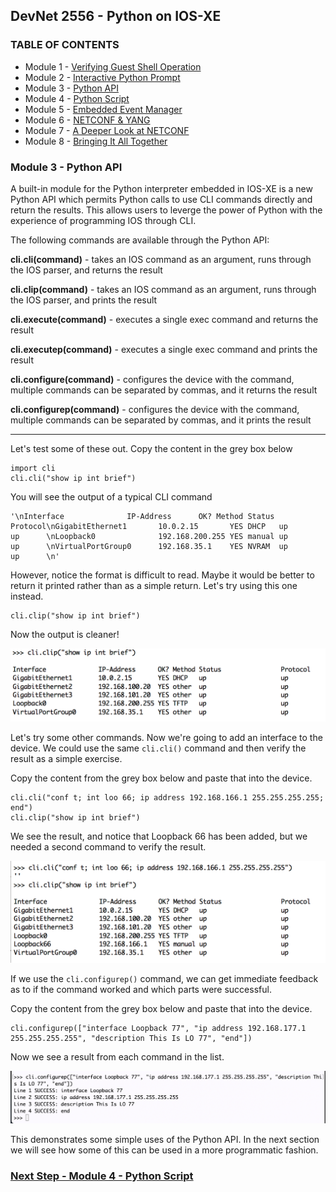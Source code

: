 ## DevNet 2556 - Python on IOS-XE

### TABLE OF CONTENTS
* Module 1 - [Verifying Guest Shell Operation](Module1.md)
* Module 2 - [Interactive Python Prompt](Module2.md)
* Module 3 - [Python API](Module3.md)
* Module 4 - [Python Script](Module4.md)
* Module 5 - [Embedded Event Manager](Module5.md)
* Module 6 - [NETCONF & YANG](Module6.md)
* Module 7 - [A Deeper Look at NETCONF](Module7.md)
* Module 8 - [Bringing It All Together](Module8.md)



### Module 3 - Python API

A built-in module for the Python interpreter embedded in IOS-XE is a new Python API which permits Python calls to use CLI commands directly and return the results.  This allows users to leverge the power of Python with the experience of programming IOS through CLI.  

The following commands are available through the Python API:

**cli.cli(command)** - takes an IOS command as an argument, runs through the IOS parser, and returns the result

**cli.clip(command)** - takes an IOS command as an argument, runs through the IOS parser, and prints the result

**cli.execute(command)** - executes a single exec command and returns the result

**cli.executep(command)** - executes a single exec command and prints the result

**cli.configure(command)** - configures the device with the command, multiple commands can be separated by commas, and it returns the result

**cli.configurep(command)** - configures the device with the command, multiple commands can be separated by commas, and it prints the result


--------------------------------
Let's test some of these out.  Copy the content in the grey box below 

```
import cli
cli.cli("show ip int brief")
```

You will see the output of a typical CLI command
```
'\nInterface              IP-Address      OK? Method Status                Protocol\nGigabitEthernet1       10.0.2.15       YES DHCP   up                    up      \nLoopback0              192.168.200.255 YES manual up                    up      \nVirtualPortGroup0      192.168.35.1    YES NVRAM  up                    up      \n'
```

However, notice the format is difficult to read.  Maybe it would be better to return it printed rather than as a simple return. Let's try using this one instead.

```
cli.clip("show ip int brief")
```

Now the output is cleaner!

![alt text](../images/cli-show-interface-1.png)

Let's try some other commands.  Now we're going to add an interface to the device.  We could use the same `cli.cli()` command and then verify the result as a simple exercise.

Copy the content from the grey box below and paste that into the device.

```
cli.cli("conf t; int loo 66; ip address 192.168.166.1 255.255.255.255; end")
cli.clip("show ip int brief")
```
We see the result, and notice that Loopback 66 has been added, but we needed a second command to verify the result.

![alt text](../images/cli-add-loopback.png)

If we use the `cli.configurep()` command, we can get immediate feedback as to if the command worked and which parts were successful.

Copy the content from the grey box below and paste that into the device.

```
cli.configurep(["interface Loopback 77", "ip address 192.168.177.1 255.255.255.255", "description This Is LO 77", "end"])
```
Now we see a result from each command in the list.

![alt text](../images/configurep-add-loopback.png)

This demonstrates some simple uses of the Python API.  In the next section we will see how some of this can be used in a more programmatic fashion.

### [Next Step - Module 4 - Python Script](Module4.md)
